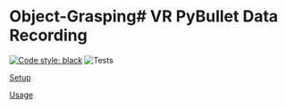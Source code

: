 # Object-Grasping# VR PyBullet Data Recording
[![Code style: black](https://img.shields.io/badge/code%20style-black-000000.svg)](https://github.com/psf/black)
![Tests](https://github.com/mees/VREnv/workflows/Tests/badge.svg?branch=master)

[Setup](docs/setup.md)

[Usage](docs/usage.md)
